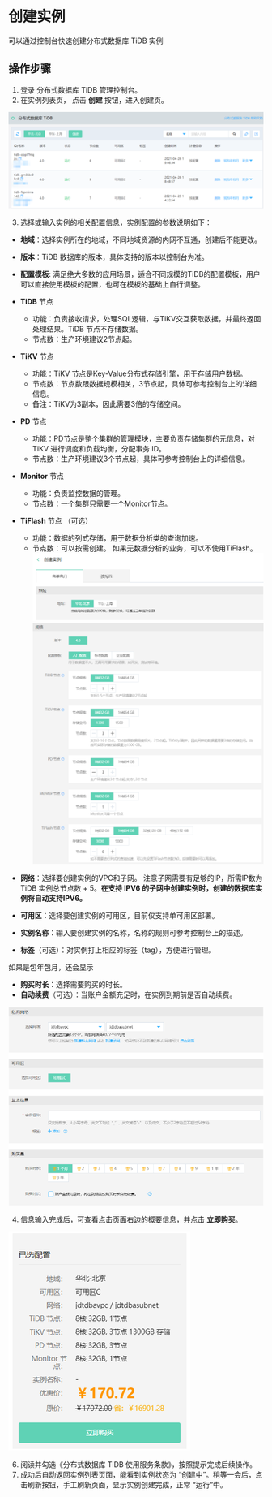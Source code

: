 # 创建实例
可以通过控制台快速创建分布式数据库 TiDB 实例

## 操作步骤
1. 登录 分布式数据库 TiDB 管理控制台。
2. 在实例列表页， 点击 **创建** 按钮，进入创建页。

![实例列表](../../../../image/TiDB/instance-list.png)

3. 选择或输入实例的相关配置信息，实例配置的参数说明如下：
- **地域**：选择实例所在的地域，不同地域资源的内网不互通，创建后不能更改。
- **版本**：TiDB 数据库的版本，具体支持的版本以控制台为准。
- **配置模板**: 满足绝大多数的应用场景，适合不同规模的TiDB的配置模板，用户可以直接使用模板的配置，也可在模板的基础上自行调整。
- **TiDB** 节点
  - 功能：负责接收请求，处理SQL逻辑，与TiKV交互获取数据，并最终返回处理结果。TiDB 节点不存储数据。 
  - 节点数：生产环境建议2节点起。
- **TiKV** 节点
  - 功能：TiKV 节点是Key-Value分布式存储引擎，用于存储用户数据。
  - 节点数：节点数跟数据规模相关，3节点起，具体可参考控制台上的详细信息。
  - 备注：TiKV为3副本，因此需要3倍的存储空间。
- **PD** 节点
  - 功能：PD节点是整个集群的管理模块，主要负责存储集群的元信息，对 TiKV 进行调度和负载均衡，分配事务 ID。
  - 节点数：生产环境建议3个节点起，具体可参考控制台上的详细信息。
- **Monitor** 节点
  - 功能：负责监控数据的管理。
  - 节点数：一个集群只需要一个Monitor节点。
- **TiFlash** 节点 （可选）
  - 功能：数据的列式存储，用于数据分析类的查询加速。
  - 节点数：可以按需创建。 如果无数据分析的业务，可以不使用TiFlash。
![创建实例1](../../../../image/TiDB/create-instance.png)
![创建实例1](../../../../image/TiDB/create-instance-1.png)

- **网络**：选择要创建实例的VPC和子网。 注意子网需要有足够的IP，所需IP数为 TiDB 实例总节点数 + 5。**在支持 IPV6 的子网中创建实例时，创建的数据库实例将自动支持IPV6。**
- **可用区**：选择要创建实例的可用区，目前仅支持单可用区部署。
- **实例名称**：输入要创建实例的名称，名称的规则可参考控制台上的描述。
- **标签**（可选）：对实例打上相应的标签（tag），方便进行管理。

如果是包年包月，还会显示
- **购买时长**：选择需要购买的时长。
- **自动续费**（可选）：当账户金额充足时，在实例到期前是否自动续费。

![创建实例2](../../../../image/TiDB/create-instance-2.png)

4. 信息输入完成后，可查看点击页面右边的概要信息，并点击 **立即购买**。

![创建实例3](../../../../image/TiDB/create-instance-3.png)

6. 阅读并勾选《分布式数据库 TiDB 使用服务条款》，按照提示完成后续操作。 
7. 成功后自动返回实例列表页面，能看到实例状态为 “创建中”。稍等一会后，点击刷新按钮，手工刷新页面，显示实例创建完成，正常 “运行”中。
